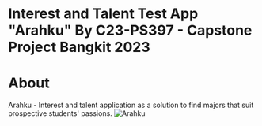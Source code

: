 # Interest and Talent Test App "Arahku" By C23-PS397 - Capstone Project Bangkit 2023
# About
Arahku -  Interest and talent application as a solution to find majors that suit prospective students' passions.
![Arahku](https://github.com/zulfahmidev/capstone_mobile/assets/97874264/fa9ac87b-40b6-4d83-9d7c-f3914839982d)
